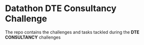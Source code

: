 # Datathon DTE Consultancy Challenge

The repo contains the challenges and tasks tackled during the **DTE CONSULTANCY** challenges 
